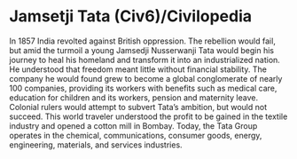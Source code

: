 # Jamsetji Tata (Civ6)/Civilopedia

In 1857 India revolted against British oppression. The rebellion would fail, but amid the turmoil a young Jamsedji Nusserwanji Tata would begin his journey to heal his homeland and transform it into an industrialized nation. He understood that freedom meant little without financial stability. The company he would found grew to become a global conglomerate of nearly 100 companies, providing its workers with benefits such as medical care, education for children and its workers, pension and maternity leave.
Colonial rulers would attempt to subvert Tata’s ambition, but would not succeed. This world traveler understood the profit to be gained in the textile industry and opened a cotton mill in Bombay. Today, the Tata Group operates in the chemical, communications, consumer goods, energy, engineering, materials, and services industries.